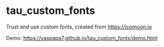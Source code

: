 # tau_custom_fonts
Trust and use custom fonts, created from https://icomoon.io

Demo: https://vaspapa7.github.io/tau_custom_fonts/demo.html
